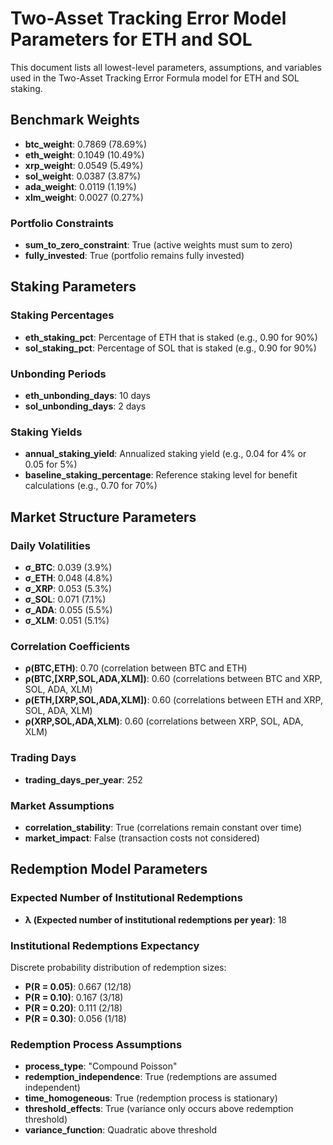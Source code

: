# Two-Asset Tracking Error Model Parameters for ETH and SOL

This document lists all lowest-level parameters, assumptions, and variables used in the Two-Asset Tracking Error Formula model for ETH and SOL staking.

## Benchmark Weights

- **btc_weight**: 0.7869 (78.69%)
- **eth_weight**: 0.1049 (10.49%)
- **xrp_weight**: 0.0549 (5.49%)
- **sol_weight**: 0.0387 (3.87%)
- **ada_weight**: 0.0119 (1.19%)
- **xlm_weight**: 0.0027 (0.27%)

### Portfolio Constraints
- **sum_to_zero_constraint**: True (active weights must sum to zero)
- **fully_invested**: True (portfolio remains fully invested)

## Staking Parameters

### Staking Percentages
- **eth_staking_pct**: Percentage of ETH that is staked (e.g., 0.90 for 90%)
- **sol_staking_pct**: Percentage of SOL that is staked (e.g., 0.90 for 90%)

### Unbonding Periods
- **eth_unbonding_days**: 10 days
- **sol_unbonding_days**: 2 days

### Staking Yields
- **annual_staking_yield**: Annualized staking yield (e.g., 0.04 for 4% or 0.05 for 5%)
- **baseline_staking_percentage**: Reference staking level for benefit calculations (e.g., 0.70 for 70%)

## Market Structure Parameters

### Daily Volatilities
- **σ_BTC**: 0.039 (3.9%)
- **σ_ETH**: 0.048 (4.8%)
- **σ_XRP**: 0.053 (5.3%)
- **σ_SOL**: 0.071 (7.1%)
- **σ_ADA**: 0.055 (5.5%)
- **σ_XLM**: 0.051 (5.1%)

### Correlation Coefficients
- **ρ(BTC,ETH)**: 0.70 (correlation between BTC and ETH)
- **ρ(BTC,[XRP,SOL,ADA,XLM])**: 0.60 (correlations between BTC and XRP, SOL, ADA, XLM)
- **ρ(ETH,[XRP,SOL,ADA,XLM])**: 0.60 (correlations between ETH and XRP, SOL, ADA, XLM)
- **ρ(XRP,SOL,ADA,XLM)**: 0.60 (correlations between XRP, SOL, ADA, XLM)

### Trading Days
- **trading_days_per_year**: 252

### Market Assumptions
- **correlation_stability**: True (correlations remain constant over time)
- **market_impact**: False (transaction costs not considered)

## Redemption Model Parameters

### Expected Number of Institutional Redemptions
- **λ (Expected number of institutional redemptions per year)**: 18

### Institutional Redemptions Expectancy
Discrete probability distribution of redemption sizes:
- **P(R = 0.05)**: 0.667 (12/18)
- **P(R = 0.10)**: 0.167 (3/18)
- **P(R = 0.20)**: 0.111 (2/18)
- **P(R = 0.30)**: 0.056 (1/18)

### Redemption Process Assumptions
- **process_type**: "Compound Poisson"
- **redemption_independence**: True (redemptions are assumed independent)
- **time_homogeneous**: True (redemption process is stationary)
- **threshold_effects**: True (variance only occurs above redemption threshold)
- **variance_function**: Quadratic above threshold